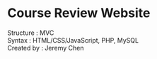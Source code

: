 #  Course Review Website

   Structure  :   MVC<br>
   Syntax     :   HTML/CSS/JavaScript, PHP, MySQL<br>
   Created by :   Jeremy Chen<br>
